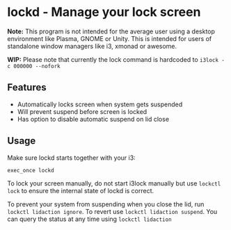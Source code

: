 # lockd - Manage your lock screen

**Note:** This program is not intended for the average user using a desktop environment like Plasma, GNOME or Unity. This is intended for users of standalone window managers like i3, xmonad or awesome.

**WIP:** Please note that currently the lock command is hardcoded to `i3lock -c 000000 --nofork`

## Features
* Automatically locks screen when system gets suspended
* Will prevent suspend before screen is locked
* Has option to disable automatic suspend on lid close

## Usage

Make sure lockd starts together with your i3:
```
exec_once lockd
```

To lock your screen manually, do not start i3lock manually but use `lockctl lock` to ensure the internal state of lockd is correct.

To prevent your system from suspending when you close the lid, run `lockctl lidaction ignore`. To revert use `lockctl lidaction suspend`. You can query the status at any time using `lockctl lidaction`
